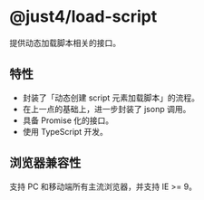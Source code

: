 # @just4/load-script

提供动态加载脚本相关的接口。

## 特性
- 封装了「动态创建 script 元素加载脚本」的流程。
- 在上一点的基础上，进一步封装了 jsonp 调用。
- 具备 Promise 化的接口。
- 使用 TypeScript 开发。

## 浏览器兼容性
支持 PC 和移动端所有主流浏览器，并支持 IE >= 9。
